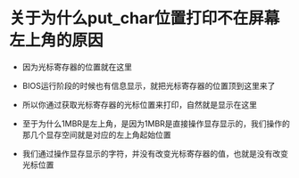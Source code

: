 # 关于为什么put_char位置打印不在屏幕左上角的原因
    
-    因为光标寄存器的位置就在这里

-    BIOS运行阶段的时候也有信息显示，就把光标寄存器的位置顶到这里来了

-    所以你通过获取光标寄存器的光标位置来打印，自然就是显示在这里

-    至于为什么1MBR是左上角，是因为1MBR是直接操作显存显示的，我们操作的那几个显存空间就是对应的左上角起始位置

-    我们通过操作显存显示的字符，并没有改变光标寄存器的值，也就是没有改变光标位置

